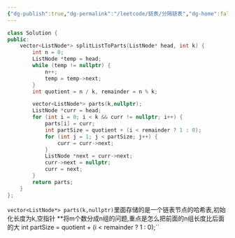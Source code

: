 ```yaml
---
{"dg-publish":true,"dg-permalink":"/leetcode/链表/分隔链表","dg-home":false,"dg-description":"在此输入笔记的描述","dg-hide":false,"dg-hide-title":false,"dg-show-backlinks":true,"dg-show-local-graph":true,"dg-show-inline-title":true,"dg-pinned":false,"dg-passphrase":"在此输入访问密码","dg-enable-mathjax":false,"dg-enable-mermaid":false,"dg-enable-uml":false,"dg-note-icon":0,"dg-enable-dataview":false,"tags":["leetcode","链表"],"permalink":"/leetcode/链表/分隔链表/","dgShowBacklinks":true,"dgShowLocalGraph":true,"dgShowInlineTitle":true,"dgPassFrontmatter":true,"noteIcon":0,"created":"2025-04-01T19:57:33.000+08:00","updated":"2025-04-01T21:00:11.000+08:00"}
---
```




```cpp
class Solution {
public:
    vector<ListNode*> splitListToParts(ListNode* head, int k) {
        int n = 0;
        ListNode *temp = head;
        while (temp != nullptr) {
            n++;
            temp = temp->next;
        }
        int quotient = n / k, remainder = n % k;

        vector<ListNode*> parts(k,nullptr);
        ListNode *curr = head;
        for (int i = 0; i < k && curr != nullptr; i++) {
            parts[i] = curr;
            int partSize = quotient + (i < remainder ? 1 : 0);
            for (int j = 1; j < partSize; j++) {
                curr = curr->next;
            }
            ListNode *next = curr->next;
            curr->next = nullptr;
            curr = next;
        }
        return parts;
    }
};
```

``vector<ListNode*> parts(k,nullptr)``里面存储的是一个链表节点的哈希表,初始化长度为k,空指针
**将m个数分成n组的问题,重点是怎么把前面的n组长度比后面的大
int partSize = quotient + (i < remainder ? 1 : 0);``
